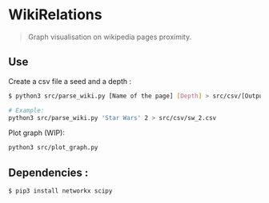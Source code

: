 # WikiRelations

> Graph visualisation on wikipedia pages proximity.

## Use

Create a csv file a seed and a depth : 
```sh
$ python3 src/parse_wiki.py [Name of the page] [Depth] > src/csv/[Output filename].csv

# Example:
python3 src/parse_wiki.py 'Star Wars' 2 > src/csv/sw_2.csv
```

Plot graph (WIP):
```sh
python3 src/plot_graph.py
```

## Dependencies :

```sh
$ pip3 install networkx scipy
```